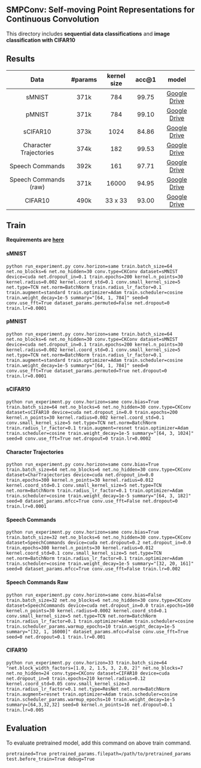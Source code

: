 ## SMPConv: Self-moving Point Representations for Continuous Convolution

This directory includes **sequential data classifications** and **image classification with CIFAR10**

## Results

| Data | #params | kernel size | acc@1 | model|
|:---:|:---:|:---:|:---:|:---:|
| sMNIST | 371k | 784 | 99.75 | [Google Drive](https://drive.google.com/file/d/164qRzZs1kvuoOr34FLukGIQAI7PAYWUf/view) |
| pMNIST | 371k | 784 | 99.10 | [Google Drive](https://drive.google.com/file/d/1no63cSqPgSJIkW8-iSvrAA1pFlurOKsh/view) |
| sCIFAR10 | 373k | 1024 | 84.86 | [Google Drive](https://drive.google.com/file/d/1ilu1Oo74B4bC8cjkoIavPqJmEK34PhYg/view) |
| Character Trajectories | 374k | 182 | 99.53 | [Google Drive](https://drive.google.com/file/d/1Jxy00LiTdjTXa-kYH7cJYX2s1A2yJSPK/view) |
| Speech Commands | 392k | 161 | 97.71 | [Google Drive](https://drive.google.com/file/d/1AKmeyBDkv0v5qk8GF4vkecY6PgR2JpGP/view) |
| Speech Commands (raw) | 371k | 16000 | 94.95 | [Google Drive](https://drive.google.com/file/d/15OWR-ZZIVu12pTtdCU1Dyv87yxwIhRlu/view) |
| CIFAR10 | 490k | 33 x 33 | 93.00 | [Google Drive](https://drive.google.com/file/d/1aKwORBf-lplfdwB8WEcBRRAL7IA4ejth/view) |


## Train
**Requirements are [here](https://github.com/sangnekim/SMPConv#requirements)**
#### sMNIST
```
python run_experiment.py conv.horizon=same train.batch_size=64 net.no_blocks=6 net.no_hidden=30 conv.type=CKConv dataset=sMNIST device=cuda net.dropout_in=0.1 train.epochs=200 kernel.n_points=30 kernel.radius=0.002 kernel.coord_std=0.1 conv.small_kernel_size=5 net.type=TCN net.norm=BatchNorm train.radius_lr_factor=0.1 train.augment=standard train.optimizer=Adam train.scheduler=cosine train.weight_decay=1e-5 summary="[64, 1, 784]" seed=0 conv.use_fft=True dataset_params.permuted=False net.dropout=0 train.lr=0.0001
```

#### pMNIST
```
python run_experiment.py conv.horizon=same train.batch_size=64 net.no_blocks=6 net.no_hidden=30 conv.type=CKConv dataset=sMNIST device=cuda net.dropout_in=0.1 train.epochs=200 kernel.n_points=30 kernel.radius=0.002 kernel.coord_std=0.1 conv.small_kernel_size=5 net.type=TCN net.norm=BatchNorm train.radius_lr_factor=0.1 train.augment=standard train.optimizer=Adam train.scheduler=cosine train.weight_decay=1e-5 summary="[64, 1, 784]" seed=0 conv.use_fft=True dataset_params.permuted=True net.dropout=0 train.lr=0.0001
```

#### sCIFAR10
```
python run_experiment.py conv.horizon=same conv.bias=True train.batch_size=64 net.no_blocks=6 net.no_hidden=30 conv.type=CKConv dataset=sCIFAR10 device=cuda net.dropout_in=0.0 train.epochs=200 kernel.n_points=30 kernel.radius=0.002 kernel.coord_std=0.1 conv.small_kernel_size=5 net.type=TCN net.norm=BatchNorm train.radius_lr_factor=0.1 train.augment=resnet train.optimizer=Adam train.scheduler=cosine train.weight_decay=1e-5 summary="[64, 3, 1024]" seed=0 conv.use_fft=True net.dropout=0 train.lr=0.0002
```

#### Character Trajectories
```
python run_experiment.py conv.horizon=same conv.bias=True train.batch_size=64 net.no_blocks=6 net.no_hidden=30 conv.type=CKConv dataset=CharTrajectories device=cuda net.dropout_in=0.0 train.epochs=300 kernel.n_points=30 kernel.radius=0.012 kernel.coord_std=0.1 conv.small_kernel_size=5 net.type=TCN net.norm=BatchNorm train.radius_lr_factor=0.1 train.optimizer=Adam train.scheduler=cosine train.weight_decay=1e-5 summary="[64, 3, 182]" seed=0 dataset_params.mfcc=True conv.use_fft=False net.dropout=0 train.lr=0.0001
```

#### Speech Commands
```
python run_experiment.py conv.horizon=same conv.bias=True train.batch_size=32 net.no_blocks=6 net.no_hidden=30 conv.type=CKConv dataset=SpeechCommands device=cuda net.dropout=0.2 net.dropout_in=0.0 train.epochs=300 kernel.n_points=30 kernel.radius=0.012 kernel.coord_std=0.1 conv.small_kernel_size=5 net.type=TCN net.norm=BatchNorm train.radius_lr_factor=0.1 train.optimizer=Adam train.scheduler=cosine train.weight_decay=1e-5 summary="[32, 20, 161]" seed=0 dataset_params.mfcc=True conv.use_fft=False train.lr=0.002
```

#### Speech Commands Raw
```
python run_experiment.py conv.horizon=same conv.bias=False train.batch_size=32 net.no_blocks=6 net.no_hidden=30 conv.type=CKConv dataset=SpeechCommands device=cuda net.dropout_in=0.0 train.epochs=160 kernel.n_points=30 kernel.radius=0.0002 kernel.coord_std=0.1 conv.small_kernel_size=5 net.type=TCN net.norm=BatchNorm train.radius_lr_factor=0.1 train.optimizer=Adam train.scheduler=cosine train.scheduler_params.warmup_epochs=10 train.weight_decay=1e-5 summary="[32, 1, 16000]" dataset_params.mfcc=False conv.use_fft=True seed=0 net.dropout=0.1 train.lr=0.001
```

#### CIFAR10
```
python run_experiment.py conv.horizon=33 train.batch_size=64 "net.block_width_factors=[1.0, 2, 1.5, 3, 2.0, 2]" net.no_blocks=7 net.no_hidden=24 conv.type=CKConv dataset=CIFAR10 device=cuda net.dropout_in=0 train.epochs=210 kernel.radius=0.12 kernel.coord_std=0.05 conv.small_kernel_size=3 train.radius_lr_factor=0.1 net.type=ResNet net.norm=BatchNorm train.augment=resnet train.optimizer=Adam train.scheduler=cosine train.scheduler_params.warmup_epochs=10 train.weight_decay=1e-5 summary=[64,3,32,32] seed=0 kernel.n_points=16 net.dropout=0.1 train.lr=0.005
```
## Evaluation
To evaluate pretrained model, add this command on above train command.
```
pretrained=True pretrained_params.filepath=/path/to/pretrained_params test.before_train=True debug=True
```
